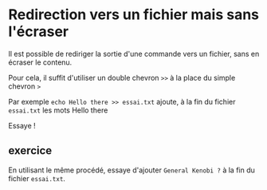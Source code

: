 # Redirection vers un fichier mais sans l'écraser

Il est possible de rediriger la sortie d'une commande vers un fichier, sans en écraser le contenu.

Pour cela, il suffit d'utiliser un double chevron `>>` à la place du simple chevron `>`

Par exemple `echo Hello there >> essai.txt` ajoute, à la fin du fichier  `essai.txt` les mots Hello there


Essaye !

## exercice

En utilisant le même procédé, essaye d'ajouter `General Kenobi ?` à la fin du fichier `essai.txt`.



